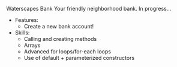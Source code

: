 Waterscapes Bank
Your friendly neighborhood bank.
In progress...
- Features:
    -  Create a new bank account!
- Skills:
    - Calling and creating methods 
    - Arrays
    - Advanced for loops/for-each loops
    - Use of default + parameterized constructors
 
